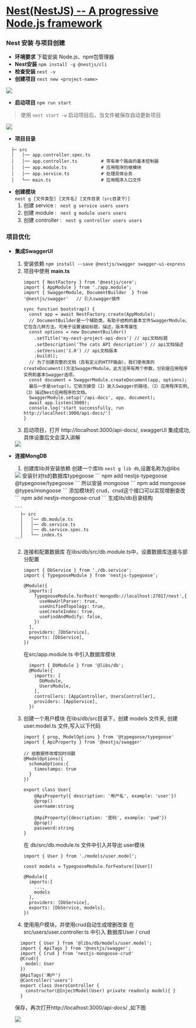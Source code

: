 # [Nest(NestJS) -- A progressive Node.js framework](https://docs.nestjs.com/openapi/introduction)

### Nest 安装 与项目创建
  - **环境要求**    下载安装 Node.js、npm包管理器 
  - **Nest安装**    ``` npm install -g @nestjs/cli ```
  - **检查安装**    ``` nest -v ```
  - **创建项目**    ``` nest new <project-name> ```  

  <img src="https://person-study.oss-cn-beijing.aliyuncs.com/create-nest-work.png">

  - **启动项目**    ``` npm run start ```
  > 使用 ``` nest start -w ``` 启动项目后，当文件被保存自动更新项目  

  <img src="https://person-study.oss-cn-beijing.aliyuncs.com/nest-start-successfully.png">
  
  - **项目目录**
  ```
    ├─ src                                   
    │   │── app.controller.spec.ts    
    │   │── app.controller.ts         # 带有单个路由的基本控制器
    │   │── app.module.ts             # 应用程序的根模块
    │   │── app.service.ts            # 处理具体业务               
    │   └── main.ts                   # 应用程序入口文件
  ```    
  - **创建模块**  
    ``` nest g [文件类型] [文件名] [文件目录（src目录下）] ```
    1. 创建 service : ``` nest g service users users```
    2. 创建 module : ``` nest g module users users```
    3. 创建 controller : ``` nest g controller users users```

### 项目优化
  - **集成SwaggerUI**
    1. 安装依赖 ``` npm install --save @nestjs/swagger swagger-ui-express ```
    2. 项目中使用 **main.ts**
        ``` 
        import { NestFactory } from '@nestjs/core';
        import { AppModule } from './app.module';
        import { SwaggerModule, DocumentBuilder  } from '@nestjs/swagger'   // 引入swagger插件
        
        sync function bootstrap() {
          const app = await NestFactory.create(AppModule);
          // DocumentBuilder是一个辅助类，有助于结构的基本文件SwaggerModule。它包含几种方法，可用于设置诸如标题，描述，版本等属性
          const options = new DocumentBuilder() 
            .setTitle('my-nest-project-api-docs') // api文档标题
            .setDescription('The cats API description') // api文档描述
            .setVersion('1.0') // api文档版本
            .build();
          // 为了创建完整的文档（具有定义的HTTP路由），我们使用类的createDocument()方法SwaggerModule。此方法带有两个参数，分别是应用程序实例和基本Swagger选项。
          const document = SwaggerModule.createDocument(app, options);
          最后一步是setup()。它依次接受（1）装入Swagger的路径，（2）应用程序实例, （3）描述Nest应用程序的文档。
          SwaggerModule.setup('/api-docs', app, document);
          await app.listen(3000);
          console.log('start successfully, run http://localhost:3000/api-docs/')
        }
        ```
      3. 启动项目，打开 http://localhost:3000/api-docs/, swaggerUI 集成成功,具体设置后文会深入讲解
      <img src="https://person-study.oss-cn-beijing.aliyuncs.com/SwaggerUI.png">
      
  - **连接MongDB** 
    1. 创建库lib并安装依赖 
      创建一个库lib ``` nest g lib db ```,设置名称为@libs
      <img src="https://person-study.oss-cn-beijing.aliyuncs.com/createlib.png">
      安装针对ts的数据库typegoose
      ``` npm add nestjs-typegoose @typegoose/typegoose ```   
      所以安装 mongoose
      ``` npm add mongoose @types/mongoose ```   
      添加模块的 crud，crud这个接口可以实现增删查改
      ``` npm add nestjs-mongoose-crud ```
      生成lib/db目录结构  
      
        ```
          ├─ src                                   
          │   │── db.module.ts             
          │   │── db.service.ts                
          │   │── db.service.spec.ts                
          │   └── index.ts                 
        ```  
       
    2. 连接和配置数据库
      在libs/db/src/db.module.ts中，设置数据库连接与部分配置
        ```
        import { DbService } from './db.service';
        import { TypegooseModule } from 'nestjs-typegoose';

        @Module({
          imports:[
            TypegooseModule.forRoot('mongodb://localhost:27017/nest',{
              useNewUrlParser: true,
              useUnifiedTopology: true,
              useCreateIndex: true,
              useFindAndModify: false,
            })
          ],
          providers: [DbService],
          exports: [DbService],
        })
        ```
        在src/app.module.ts 中引入数据库模块
        ```
          import { DbModule } from '@libs/db';
          @Module({
            imports: [
              DbModule,
              UsersModule,
            ],
            controllers: [AppController, UsersController],
            providers: [AppService],
          })
        ```
    3. 创建一个用户模块
      在libs/db/src目录下，创建 models 文件夹, 创建 user.model.ts 文件,写入以下代码
        ```
        import { prop, ModelOptions } from '@typegoose/typegoose'
        import { ApiProperty } from '@nestjs/swagger'

        // 给数据修改增加时间戳
        @ModelOptions({
          schemaOptions:{
            timestamps: true
          }
        })

        export class User{
            @ApiProperty({ description: '用户名', example: 'user'})
            @prop()
            username:string

            @ApiProperty({description: '密码', example: 'pwd'})
            @prop()
            password:string
        }
        ```  
        在 db/src/db.module.ts 文件中引入并导出 user模块 
        ```
        import { User } from './models/user.model';

        const models = TypegooseModule.forFeature([User])

        @Module({
          imports:[
            ...,
            models
          ],
          providers: [DbService],
          exports: [DbService, models],
        })
        ```
    4. 使用用户模块，并使用crud自动生成增删改查
      在src/users/user.controller.ts 中引入 数据库User / crud
      ```
        import { User } from '@libs/db/models/user.model';
        import { ApiTags } from '@nestjs/swagger';
        import { Crud } from 'nestjs-mongoose-crud'
        @Crud({
          model: User
        })
        @ApiTags('用户')
        @Controller('users')
        export class UsersController {
          constructor(@InjectModel(User) private readonly model){ }
        }
      ```
      保存，再次打开http://localhost:3000/api-docs/ ,如下图  

      <img src="https://person-study.oss-cn-beijing.aliyuncs.com/swagger-crud.png">
